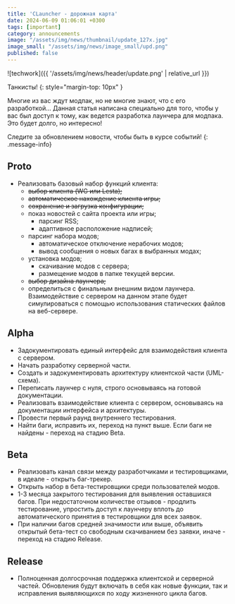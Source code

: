 ```yaml
---
title: 'CLauncher - дорожная карта' 
date: 2024-06-09 01:06:01 +0300
tags: [important]
category: announcements
image: "/assets/img/news/thumbnail/update_127x.jpg"
image_small: "/assets/img/news/image_small/upd.png"
published: false
---
```


<!--
  Я скрываю эту статью по причине излишней открытости в условиях застоя разработки лаунчера,
  грядущего перехода на другой фреймворк и потенциальному несовпадению с реальными возможностями.
  Прошу не возвращать её в публичный доступ без моего согласия.
  - A1Asriel
-->

<p style="display: none">CLauncher - нечто новое в жизни нашего проекта.</p>

![techwork]({{ '/assets/img/news/header/update.png' | relative_url }})

Танкисты!
{: style="margin-top: 10px" }

Многие из вас ждут модпак, но не многие знают, что с его разработкой... Данная статья написана специально для того, чтобы у вас был доступ к тому, как ведется разработка лаунчера для модпака. Это будет долго, но интересно!

Следите за обновлением новости, чтобы быть в курсе событий!
{: .message-info}

## Proto
- Реализовать базовый набор функций клиента:
  - ~~выбор клиента (WG или Lesta);~~
  - ~~автоматическое нахождение клиента игры;~~
  - ~~сохранение и загрузка конфигурации;~~
  - показ новостей с сайта проекта или игры;
    - парсинг RSS;
    - адаптивное расположение надписей;
  - парсинг набора модов;
    - автоматическое отключение нерабочих модов;
    - вывод сообщения о новых багах в выбранных модах;
  - установка модов;
    - скачивание модов с сервера;
    - размещение модов в папке текущей версии.
  - ~~выбор дизайна лаунчера;~~
  - определиться с финальным внешним видом лаунчера.
Взаимодействие с сервером на данном этапе будет симулироваться с помощью использования статических файлов на веб-сервере.

## Alpha
- Задокументировать единый интерфейс для взаимодействия клиента с сервером.
- Начать разработку серверной части.
- Создать и задокументировать архитектуру клиентской части (UML-схема).
- Переписать лаунчер с нуля, строго основываясь на готовой документации.
- Реализовать взаимодействие клиента с сервером, основываясь на документации интерфейса и архитектуры.
- Провести первый раунд внутреннего тестирования.
- Найти баги, исправить их, переход на пункт выше. Если баги не найдены - переход на стадию Beta.

## Beta
- Реализовать канал связи между разработчиками и тестировщиками, в идеале - открыть баг-трекер.
- Открыть набор в бета-тестировщики среди пользователей модов.
- 1-3 месяца закрытого тестирования для выявления оставшихся багов. При недостаточном количестве отзывов - продлить тестирование, упростить доступ к лаунчеру вплоть до автоматического принятия в тестировщики для всех заявок.
- При наличии багов средней значимости или выше, объявить открытый бета-тест со свободным скачиванием без заявки, иначе - переход на стадию Release.

## Release
- Полноценная долгосрочная поддержка клиентской и серверной частей. Обновления будут включать в себя как новые функции, так и исправления выявляющихся по ходу жизненного цикла багов.